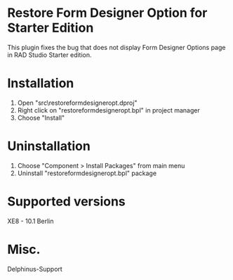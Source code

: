 # Restore Form Designer Option for Starter Edition
This plugin fixes the bug that does not display Form Designer Options page in RAD Studio Starter edition.

# Installation
1. Open "src\restoreformdesigneropt.dproj"
2. Right click on "restoreformdesigneropt.bpl" in project manager
3. Choose "Install"

# Uninstallation
1. Choose "Component > Install Packages" from main menu
2. Uninstall "restoreformdesigneropt.bpl" package

# Supported versions
XE8 - 10.1 Berlin

# Misc.
Delphinus-Support
